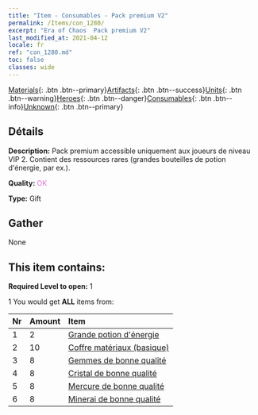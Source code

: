 ```yaml
---
title: "Item - Consumables - Pack premium V2"
permalink: /Items/con_1280/
excerpt: "Era of Chaos  Pack premium V2"
last_modified_at: 2021-04-12
locale: fr
ref: "con_1280.md"
toc: false
classes: wide
---
```

 [Materials](/fr/Items/){: .btn .btn--primary}[Artifacts](/fr/Items/Artifacts/){: .btn .btn--success}[Units](/fr/Items/Units/){: .btn .btn--warning}[Heroes](/fr/Items/Heroes/){: .btn .btn--danger}[Consumables](/fr/Items/Consumables/){: .btn .btn--info}[Unknown](/fr/Items/Unknown/){: .btn .btn--primary}

## Détails
 **Description:** Pack premium accessible uniquement aux joueurs de niveau VIP 2. Contient des ressources rares (grandes bouteilles de potion d'énergie, par ex.).

 **Quality:** <span style="color: #DA70D6">OK</span>

 **Type:** Gift

## Gather

  None

## This item contains:

 **Required Level to open:** 1

 1 You would get **ALL** items  from:

  | Nr | Amount |     Item    |
  |:---|:-------|:------------|
  | 1 | 2 | [Grande potion d'énergie](/fr/Items/con_706/) | 
  | 2 | 10 | [Coffre matériaux (basique)](/fr/Items/con_756/) | 
  | 3 | 8 | [Gemmes de bonne qualité](/fr/Items/mat_16/) | 
  | 4 | 8 | [Cristal de bonne qualité](/fr/Items/mat_17/) | 
  | 5 | 8 | [Mercure de bonne qualité](/fr/Items/mat_14/) | 
  | 6 | 8 | [Minerai de bonne qualité](/fr/Items/mat_12/) | 
